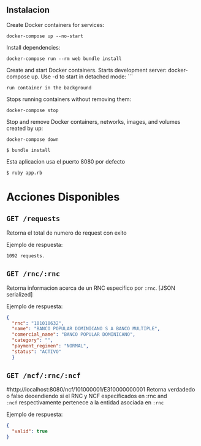 
## Instalacion

Create Docker containers for services: 
```
docker-compose up --no-start
```

Install dependencies: 
```
docker-compose run --rm web bundle install
```

Create and start Docker containers. Starts development server: 
docker-compose up. Use -d to start in detached mode: ```
```
run container in the background
```

Stops running containers without removing them: 
```
docker-compose stop
```

Stop and remove Docker containers, networks, images, and volumes created by up: 
```
docker-compose down
```
```Consola
$ bundle install
```

Esta aplicacion usa el puerto 8080 por defecto 

```Consola
$ ruby app.rb 
```

# Acciones Disponibles

## ``GET /requests``

Retorna el total de numero de request con exito

Ejemplo de respuesta:

	1092 requests.

## ``GET /rnc/:rnc``

Retorna informacion acerca de un RNC especifico por `:rnc`. [JSON serialized]<br>

Ejemplo de respuesta:

```json
{
  "rnc": "101010632",
  "name": "BANCO POPULAR DOMINICANO S A BANCO MULTIPLE",
  "comercial_name": "BANCO POPULAR DOMINICANO",
  "category": "",
  "payment_regimen": "NORMAL",
  "status": "ACTIVO"
  }
```

## ``GET /ncf/:rnc/:ncf``
#http://localhost:8080/ncf/101000001/E310000000001
Retorna verdadedo o falso deoendiendo si el RNC y NCF especificados en :rnc and<br>
``:ncf`` respectivamente pertenece a la entidad asociada en ``:rnc``<br>

Ejemplo de respuesta:

```json
{
  "valid": true
}
```
